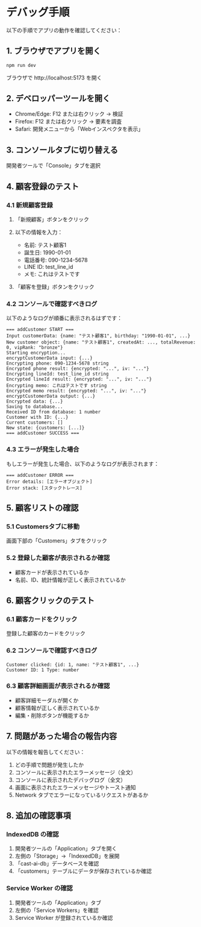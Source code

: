 # デバッグ手順

以下の手順でアプリの動作を確認してください：

## 1. ブラウザでアプリを開く
```bash
npm run dev
```
ブラウザで http://localhost:5173 を開く

## 2. デベロッパーツールを開く
- Chrome/Edge: F12 または右クリック → 検証
- Firefox: F12 または右クリック → 要素を調査
- Safari: 開発メニューから「Webインスペクタを表示」

## 3. コンソールタブに切り替える
開発者ツールで「Console」タブを選択

## 4. 顧客登録のテスト

### 4.1 新規顧客登録
1. 「新規顧客」ボタンをクリック
2. 以下の情報を入力：
   - 名前: テスト顧客1
   - 誕生日: 1990-01-01
   - 電話番号: 090-1234-5678
   - LINE ID: test_line_id
   - メモ: これはテストです

3. 「顧客を登録」ボタンをクリック

### 4.2 コンソールで確認すべきログ
以下のようなログが順番に表示されるはずです：

```
=== addCustomer START ===
Input customerData: {name: "テスト顧客1", birthday: "1990-01-01", ...}
New customer object: {name: "テスト顧客1", createdAt: ..., totalRevenue: 0, vipRank: "bronze"}
Starting encryption...
encryptCustomerData input: {...}
Encrypting phone: 090-1234-5678 string
Encrypted phone result: {encrypted: "...", iv: "..."}
Encrypting lineId: test_line_id string
Encrypted lineId result: {encrypted: "...", iv: "..."}
Encrypting memo: これはテストです string
Encrypted memo result: {encrypted: "...", iv: "..."}
encryptCustomerData output: {...}
Encrypted data: {...}
Saving to database...
Received ID from database: 1 number
Customer with ID: {...}
Current customers: []
New state: {customers: [...]}
=== addCustomer SUCCESS ===
```

### 4.3 エラーが発生した場合
もしエラーが発生した場合、以下のようなログが表示されます：
```
=== addCustomer ERROR ===
Error details: [エラーオブジェクト]
Error stack: [スタックトレース]
```

## 5. 顧客リストの確認

### 5.1 Customersタブに移動
画面下部の「Customers」タブをクリック

### 5.2 登録した顧客が表示されるか確認
- 顧客カードが表示されているか
- 名前、ID、統計情報が正しく表示されているか

## 6. 顧客クリックのテスト

### 6.1 顧客カードをクリック
登録した顧客のカードをクリック

### 6.2 コンソールで確認すべきログ
```
Customer clicked: {id: 1, name: "テスト顧客1", ...}
Customer ID: 1 Type: number
```

### 6.3 顧客詳細画面が表示されるか確認
- 顧客詳細モーダルが開くか
- 顧客情報が正しく表示されているか
- 編集・削除ボタンが機能するか

## 7. 問題があった場合の報告内容

以下の情報を報告してください：

1. どの手順で問題が発生したか
2. コンソールに表示されたエラーメッセージ（全文）
3. コンソールに表示されたデバッグログ（全文）
4. 画面に表示されたエラーメッセージやトースト通知
5. Network タブでエラーになっているリクエストがあるか

## 8. 追加の確認事項

### IndexedDB の確認
1. 開発者ツールの「Application」タブを開く
2. 左側の「Storage」→「IndexedDB」を展開
3. 「cast-ai-db」データベースを確認
4. 「customers」テーブルにデータが保存されているか確認

### Service Worker の確認
1. 開発者ツールの「Application」タブ
2. 左側の「Service Workers」を確認
3. Service Worker が登録されているか確認